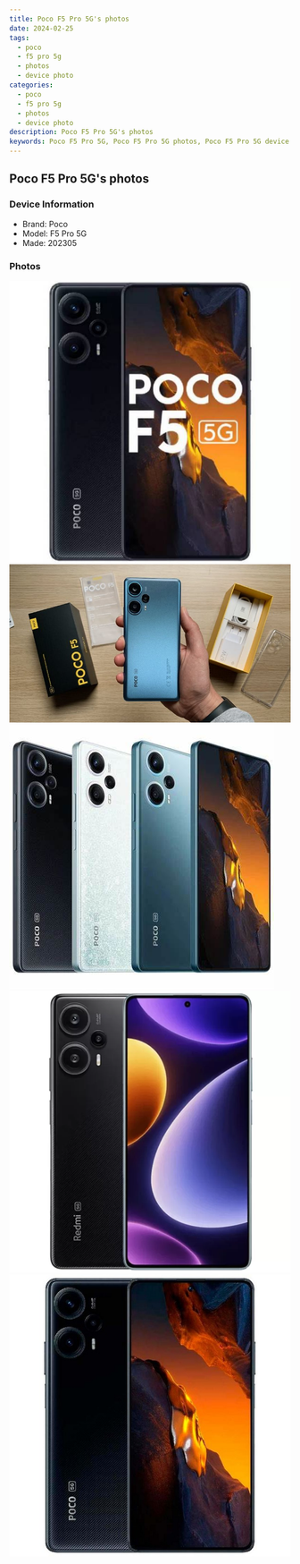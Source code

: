 ```yaml
---
title: Poco F5 Pro 5G's photos
date: 2024-02-25
tags: 
  - poco
  - f5 pro 5g
  - photos
  - device photo
categories: 
  - poco
  - f5 pro 5g
  - photos
  - device photo
description: Poco F5 Pro 5G's photos
keywords: Poco F5 Pro 5G, Poco F5 Pro 5G photos, Poco F5 Pro 5G device photo
---
```


## Poco F5 Pro 5G's photos

### Device Information

- Brand: Poco
- Model: F5 Pro 5G
- Made: 202305

### Photos

![/images/best-assets/devices/poco/poco-f5-pro-5g/1.jpg](/images/best-assets/devices/poco/poco-f5-pro-5g/1.jpg)
![/images/best-assets/devices/poco/poco-f5-pro-5g/2.jpg](/images/best-assets/devices/poco/poco-f5-pro-5g/2.jpg)
![/images/best-assets/devices/poco/poco-f5-pro-5g/3.jpg](/images/best-assets/devices/poco/poco-f5-pro-5g/3.jpg)
![/images/best-assets/devices/poco/poco-f5-pro-5g/4.jpg](/images/best-assets/devices/poco/poco-f5-pro-5g/4.jpg)
![/images/best-assets/devices/poco/poco-f5-pro-5g/5.jpg](/images/best-assets/devices/poco/poco-f5-pro-5g/5.jpg)

